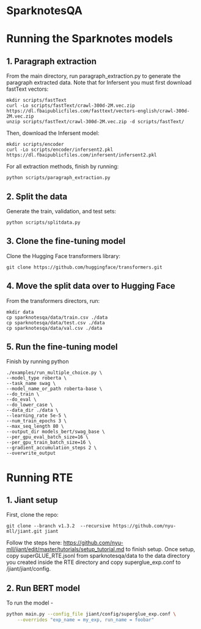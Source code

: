 # SparknotesQA

# Running the Sparknotes models

## 1. Paragraph extraction
From the main directory, run paragraph_extraction.py to generate the paragraph extracted data. Note that for Infersent you must first download fastText vectors:

```
mkdir scripts/fastText
curl -Lo scripts/fastText/crawl-300d-2M.vec.zip https://dl.fbaipublicfiles.com/fasttext/vectors-english/crawl-300d-2M.vec.zip
unzip scripts/fastText/crawl-300d-2M.vec.zip -d scripts/fastText/
```
Then, download the Infersent model:
```
mkdir scripts/encoder
curl -Lo scripts/encoder/infersent2.pkl https://dl.fbaipublicfiles.com/infersent/infersent2.pkl
```

For all extraction methods, finish by running:

```
python scripts/paragraph_extraction.py
```

## 2. Split the data
Generate the train, validation, and test sets:

```
python scripts/splitdata.py
``` 

## 3. Clone the fine-tuning model
Clone the Hugging Face transformers library:

```
git clone https://github.com/huggingface/transformers.git
```

## 4. Move the split data over to Hugging Face
From the transformers directors, run:

```
mkdir data
cp sparknotesqa/data/train.csv ./data
cp sparknotesqa/data/test.csv ./data
cp sparknotesqa/data/val.csv ./data
```

## 5. Run the fine-tuning model
Finish by running python 

```
./examples/run_multiple_choice.py \
--model_type roberta \
--task_name swag \
--model_name_or_path roberta-base \
--do_train \
--do_eval \
--do_lower_case \
--data_dir ./data \
--learning_rate 5e-5 \
--num_train_epochs 3 \
--max_seq_length 80 \
--output_dir models_bert/swag_base \
--per_gpu_eval_batch_size=16 \
--per_gpu_train_batch_size=16 \
--gradient_accumulation_steps 2 \
--overwrite_output
``` 

# Running RTE 

## 1. Jiant setup

First, clone the repo:

```
git clone --branch v1.3.2  --recursive https://github.com/nyu-mll/jiant.git jiant
```

Follow the steps here: https://github.com/nyu-mll/jiant/edit/master/tutorials/setup_tutorial.md to finish setup. Once setup, copy superGLUE_RTE.jsonl from sparknotesqa/data to the data directory you created inside the RTE directory and copy superglue_exp.conf to /jiant/jiant/config.

## 2. Run BERT model
To run the model -

```sh
python main.py --config_file jiant/config/superglue_exp.conf \
    --overrides "exp_name = my_exp, run_name = foobar"
```
